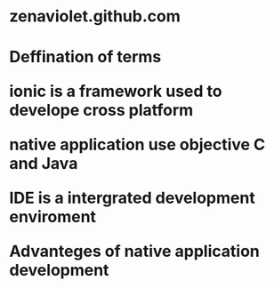 # zenaviolet.github.com
<html>
  </head>
  <body>
  <h1> Deffination of terms
  
  ionic is a framework used to develope cross platform

native application use objective C and Java

IDE is a intergrated development enviroment


Advanteges of native application development
